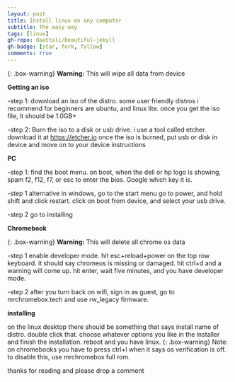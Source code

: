 ```yaml
---
layout: post
title: Install linux on any computer
subtitle: The easy way
tags: [linux]
gh-repo: daattali/beautiful-jekyll
gh-badge: [star, fork, follow]
comments: true
---
```


{: .box-warning}
**Warning:** This will wipe all data from device

**Getting an iso**

-step 1: 
download an iso of the distro. some user friendly distros i recommend for beginners are ubuntu, and linux lite.
once you get the iso file, it should be 1.0GB+ 

-step 2:
Burn the iso to a disk or usb drive. i use a tool called etcher. download it at https://etcher.io
once the iso is burned, put usb or disk in device and move on to your device instructions

**PC**

-step 1:
find the boot menu. on boot, when the dell or hp logo is showing, spam f2, f12, f7, or esc to enter the bios. Google which key it is. 

-step 1 alternative
in windows, go to the start menu go to power, and hold shift and click restart. click on boot from device, and select your usb drive.

-step 2
go to installing

**Chromebook**

{: .box-warning}
**Warning:** This will delete all chrome os data

-step 1
enable developer mode.
hit esc+reload+power on the top row keyboard. it should say chromeos is missing or damaged. hit ctrl+d and a warning will come up. hit enter, wait five minutes, and you have developer mode.

-step 2
after you turn back on wifi, sign in as guest, go to mrchromebox.tech and use rw_legacy firmware.

**installing**

on the linux desktop there should be something that says install name of distro. double click that. choose whatever options you like in the installer and finish the installation. reboot and you have linux. 
{: .box-warning} Note: on chromebooks you have to press ctrl+l when it says os verification is off. to disable this, use mrchromebox full rom.

thanks for reading and please drop a comment
